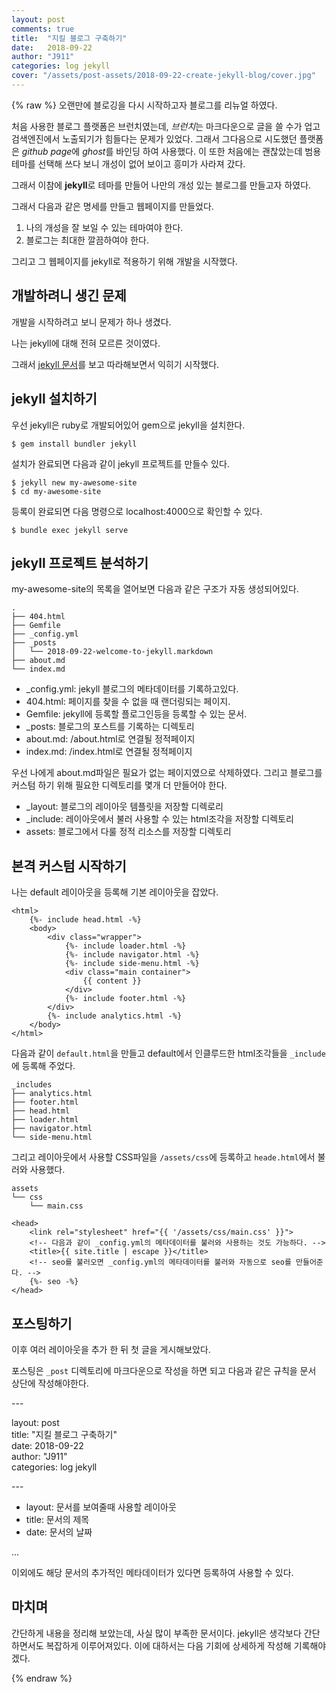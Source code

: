 ```yaml
---
layout: post
comments: true
title:  "지킬 블로그 구축하기"
date:   2018-09-22
author: "J911"
categories: log jekyll
cover: "/assets/post-assets/2018-09-22-create-jekyll-blog/cover.jpg"
---
```

{% raw %}
오랜만에 블로깅을 다시 시작하고자 블로그를 리뉴얼 하였다.

처음 사용한 블로그 플랫폼은 브런치였는데, *브런치*는 마크다운으로 글을 쓸 수가 업고 검색엔진에서 노출되기가 힘들다는 문제가 있었다.
그래서 그다음으로 시도했던 플랫폼은 *github page*에 *ghost*를 바인딩 하여 사용했다.
이 또한 처음에는 괜찮았는데 범용 테마를 선택해 쓰다 보니 개성이 없어 보이고 흥미가 사라져 갔다.

그래서 이참에 **jekyll**로 테마를 만들어 나만의 개성 있는 블로그를 만들고자 하였다.

그래서 다음과 같은 명세를 만들고 웹페이지를 만들었다.

1. 나의 개성을 잘 보일 수 있는 테마여야 한다.
2. 블로그는 최대한 깔끔하여야 한다.

그리고 그 웹페이지를 jekyll로 적용하기 위해 개발을 시작했다.

## 개발하려니 생긴 문제
개발을 시작하려고 보니 문제가 하나 생겼다.

나는 jekyll에 대해 전혀 모르른 것이였다.

그래서 [jekyll 문서](https://jekyllrb-ko.github.io/)를 보고 따라해보면서 익히기 시작했다.

## jekyll 설치하기
우선 jekyll은 ruby로 개발되어있어 gem으로 jekyll을 설치한다.
```
$ gem install bundler jekyll
```
설치가 완료되면 다음과 같이 jekyll 프로젝트를 만들수 있다.
```
$ jekyll new my-awesome-site
$ cd my-awesome-site
```
등록이 완료되면 다음 명령으로 localhost:4000으로 확인할 수 있다.
```
$ bundle exec jekyll serve
```

## jekyll 프로젝트 분석하기
my-awesome-site의 목록을 열어보면 다음과 같은 구조가 자동 생성되어있다.
```
.
├── 404.html
├── Gemfile
├── _config.yml
├── _posts
│   └── 2018-09-22-welcome-to-jekyll.markdown
├── about.md
└── index.md
```

- _config.yml: jekyll 블로그의 메타데이터를 기록하고있다.
- 404.html: 페이지를 찾을 수 없을 때 랜더링되는 페이지.
- Gemfile: jekyll에 등록할 플로그인등을 등록할 수 있는 문서.
- _posts: 블로그의 포스트를 기록하는 디렉토리
- about.md: /about.html로 연결될 정적페이지
- index.md: /index.html로 연결될 정적페이지 

우선 나에게 about.md파일은 필요가 없는 페이지였으로 삭제하였다.
그리고 블로그를 커스텀 하기 위해 필요한 디렉토리를 몇개 더 만들어야 한다.

- _layout: 블로그의 레이아웃 템플릿을 저장할 디렉로리
- _include: 레이아웃에서 불러 사용할 수 있는 html조각을 저장할 디렉토리
- assets: 블로그에서 다룰 정적 리소스를 저장할 디렉토리

## 본격 커스텀 시작하기
나는 default 레이아웃을 등록해 기본 레이아웃을 잡았다.
```
<html>
    {%- include head.html -%}  
    <body>
        <div class="wrapper">
            {%- include loader.html -%}
            {%- include navigator.html -%}
            {%- include side-menu.html -%}
            <div class="main container">
                {{ content }}
            </div>
            {%- include footer.html -%}
        </div>
        {%- include analytics.html -%}
    </body>
</html>

```
다음과 같이 `default.html`을 만들고 default에서 인클루드한 html조각들을 `_include`에 등록해 주었다.

```
_includes
├── analytics.html
├── footer.html
├── head.html
├── loader.html
├── navigator.html
└── side-menu.html
```

그리고 레이아웃에서 사용할 CSS파일을 `/assets/css`에 등록하고 `heade.html`에서 불러와 사용했다.

```
assets
└── css
    └── main.css
```

```
<head>
    <link rel="stylesheet" href="{{ '/assets/css/main.css' }}">
    <!-- 다음과 같이 _config.yml의 메타데이터를 불러와 사용하는 것도 가능하다. -->
    <title>{{ site.title | escape }}</title> 
    <!-- seo를 불러오면 _config.yml의 메타데이터를 불러와 자동으로 seo를 만들어준다. -->
    {%- seo -%}
</head>
```

## 포스팅하기
이후 여러 레이아웃을 추가 한 뒤 첫 글을 게시해보았다.

포스팅은 `_post` 디렉토리에 마크다운으로 작성을 하면 되고 다음과 같은 규칙을 문서 상단에 작성해야한다.

\---

layout: post   
title:  "지킬 블로그 구축하기"   
date:   2018-09-22   
author: "J911"   
categories: log jekyll   

\---

- layout: 문서를 보여줄때 사용할 레이아웃
- title: 문서의 제목
- date: 문서의 날짜

...

이외에도 해당 문서의 추가적인 메타데이터가 있다면 등록하여 사용할 수 있다.

## 마치며
간단하게 내용을 정리해 보았는데, 사실 많이 부족한 문서이다.
jekyll은 생각보다 간단하면서도 복잡하게 이루어져있다.
이에 대하서는 다음 기회에 상세하게 작성해 기록해야겠다.


{% endraw %}